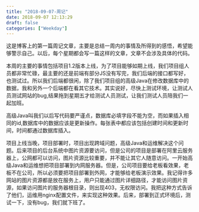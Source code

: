 ```yaml
---
title: "2018-09-07-周记"
date: 2018-09-07 12:13:29
draft: false
categories: ["Weekday"]
---
```

这是博客上的第一篇周记文章，主要是总结一周内的事情及所得到的感悟，希望能够警示自己。以后，每个星期都会写一篇这样的文章，文章不会涉及具体的代码。


本周的主要的事情包括项目1.2版本上线，为了项目能够如期上线，我们项目组人员都非常忙碌，最主要的还是前端有部分JS没有写完，我们后端的接口都写好，也测试过。所以我们后端都很闲，除了我们项目组的高级Java在修改数据库中的数据，我和另外一个后端都在看其它技术。其实说好，尽快上测试环境，让测试人员测试网站的bug,结果拖到星期五才给测试人员测试，让我们测试人员陪我们一起加班。

高级Java叫我们以后写代码要严谨点，数据库必填字段不能为空，而如果插入相同的id,数据库中的数据应该是更新操作。每张表中都应该包括创建时间和更新时间，时间都通过数据库插入。

项目上线当晚，项目部署时，项目出现跨域问题，高级Java和运维解决这个问题。后来项目的后台系统中图片资源要访问，但是公司的项目是部署在阿里云服务器上，公网都可以访问，图片资源比较重要，并不能让其它人随意访问。一开始高级Java和运维想把项目部署到内网服务器。但是，公司项目要给老板看效果，老板不在公司，所以必须要把项目部署到外网，才能够给老板演示效果。我记得许多网站的图片资源都是放在服务上，用户只能通过图片详细路径，才能访问图片资源，如果访问图片的服务器根目录，则出现403，无权限访问。我把这种方式告诉了他们，运维用nginx配置文件，来实现这种效果。后来，部署到正式环境后，测试一下，没有bug，我们就下班了。

